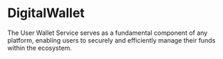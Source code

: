 # DigitalWallet
The User Wallet Service serves as a fundamental component of any platform, enabling users to securely and efficiently manage their funds within the ecosystem.
